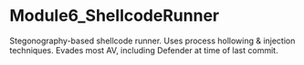 # Module6_ShellcodeRunner

Stegonography-based shellcode runner.
Uses process hollowing & injection techniques.
Evades most AV, including Defender at time of last commit.
